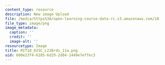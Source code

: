 ```yaml
---
content_type: resource
description: New image Upload
file: /media/https%3A/open-learning-course-data-rc.s3.amazonaws.com/18-02sc-multivariable-calculus-fall-2010/600e23f461856d292d841449e7effec3_MIT18_02SC_L22Brds_11a.png
file_type: image/png
image_metadata:
  caption: ''
  credit: ''
  image-alt: ''
resourcetype: Image
title: MIT18_02SC_L22Brds_11a.png
uid: 600e23f4-6185-6d29-2d84-1449e7effec3
---
```

